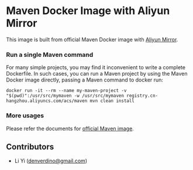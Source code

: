 # Maven Docker Image with Aliyun Mirror

This image is built from official Maven Docker image with [Aliyun Mirror](http://maven.aliyun.com/).

### Run a single Maven command

For many simple projects, you may find it inconvenient to write a complete Dockerfile. In such cases, you can run a Maven project by using the Maven Docker image directly, passing a Maven command to docker run:

```
docker run -it --rm --name my-maven-project -v "$(pwd)":/usr/src/mymaven -w /usr/src/mymaven registry.cn-hangzhou.aliyuncs.com/acs/maven mvn clean install
```

### More usages

Please refer the documents for [official Maven image](https://github.com/carlossg/docker-maven).

Contributors
-------------------
* Li Yi (denverdino@gmail.com)

